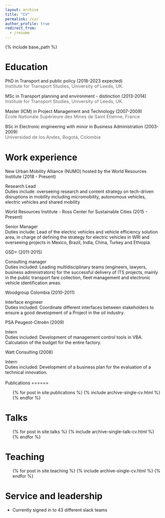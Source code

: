 ```yaml
---
layout: archive
title: "CV"
permalink: /cv/
author_profile: true
redirect_from:
  - /resume
---
```


{% include base_path %}

Education
======
<i class="fas fa-fw fa-graduation-cap"></i> PhD in Transport and public policy (2018-2023 expected)  
<SPAN STYLE="color: #696969	; font-size: 11pt">Institute for Transport Studies, University of Leeds, UK.</span>  

<i class="fas fa-fw fa-graduation-cap"></i> MSc in Transport planning and environment - distinction (2013-2014)  
  <SPAN STYLE="color: #696969	; font-size: 11pt">Institute for Transport Studies, University of Leeds, UK.</span>   
  
<i class="fas fa-fw fa-graduation-cap"></i> Master (ICM) in Project Management and Technology (2007-2009)  
  <SPAN STYLE="color: #696969	; font-size: 11pt">École Nationale Supérieure des Mines de Saint Étienne, France</span>  
  
<i class="fas fa-fw fa-graduation-cap"></i> BSc in Electronic engineering with minor in Business Administration (2003-2009)  
  <SPAN STYLE="color: #696969	; font-size: 11pt">Universidad de los Andes, Bogotá, Colombia</span> 

Work experience
======
<i class="fas fa-fw fa-briefcase"></i> New Urban Mobility Alliance (NUMO) hosted by the World Resources Institute (2018 - Present)  
 <div class="padded-multilinebold">Research Lead</div> 
 <div class="padded-multiline">Duties include: overseeing research and content strategy on tech-driven disruptions in mobility including micromobility, autonomous vehicles, electric vehicles and shared mobility</div>  

<i class="fas fa-fw fa-briefcase"></i> World Resources Institute - Ross Center for Sustainable Cities (2015 - Present)  
 <div class="padded-multilinebold">Senior Manager</div>  
 <div class="padded-multiline">Duties include: Lead of the electric vehicles and vehicle efficiency solution area, in charge of defining the strategy for electric vehicles in WRI and overseeing projects in Mexico, Brazil, India, China, Turkey and Ethiopia.</div>

<i class="fas fa-fw fa-briefcase"></i> GSD+ (2011-2015)  
  <div class="padded-multilinebold">Consulting manager</div>   
  <div class="padded-multiline">Duties included: Leading multidisciplinary teams (engineers, lawyers, business administrators) for the successful delivery of ITS projects, mainly in the public transport fare collection, fleet management and electronic vehicle identification areas.</div>

<i class="fas fa-fw fa-briefcase"></i>Woodgroup Colombia (2010-2011)  
  <div class="padded-multilinebold"> Interface engineer</div>  
  <div class="padded-multiline">Duties included: Coordinate different interfaces between stakeholders to ensure a good development of a Project in the oil industry.</div> 
  
<i class="fas fa-fw fa-briefcase"></i>PSA Peugeot-Citroën (2009)  
  <div class="padded-multilinebold">Intern</div>  
  <div class="padded-multiline">Duties included: Development of management control tools in VBA. Calculation of the budget for the entire factory.</div>    

<i class="fas fa-fw fa-briefcase"></i>Watt Consulting (2008)  
  <div class="padded-multilinebold">Intern</div>  
 <div class="padded-multiline">Duties included: Development of a business plan for the evaluation of a technical innovation.</div>   
<br>
Publications
======
  <ul>{% for post in site.publications %}
    {% include archive-single-cv.html %}
  {% endfor %}</ul>
  
Talks
======
  <ul>{% for post in site.talks %}
    {% include archive-single-talk-cv.html %}
  {% endfor %}</ul>
  
Teaching
======
  <ul>{% for post in site.teaching %}
    {% include archive-single-cv.html %}
  {% endfor %}</ul>
  
Service and leadership
======
* Currently signed in to 43 different slack teams
